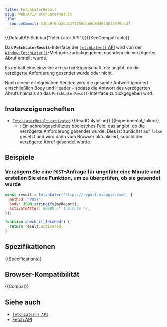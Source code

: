 ```yaml
---
title: FetchLaterResult
slug: Web/API/FetchLaterResult
l10n:
  sourceCommit: 31ba9f6da2dd1175250ece8d8d467d523e79b447
---
```


{{DefaultAPISidebar("fetchLater API")}}{{SeeCompatTable}}

Das **`FetchLaterResult`**-Interface der [`fetchLater()` API](/de/docs/Web/API/fetchLater_API) wird von der [`Window.FetchLater()`](/de/docs/Web/API/Window/fetchLater)-Methode zurückgegeben, nachdem ein verzögerter Abruf erstellt wurde.

Es enthält eine einzelne `activated`-Eigenschaft, die angibt, ob die verzögerte Anforderung gesendet wurde oder nicht.

Nach einem erfolgreichen Senden wird die gesamte Antwort ignoriert – einschließlich Body und Header – sodass die Antwort des verzögerten Abrufs niemals an das `FetchLaterResult`-Interface zurückgegeben wird.

## Instanzeigenschaften

- [`FetchLaterResult.activated`](/de/docs/Web/API/FetchLaterResult/activated) {{ReadOnlyInline}} {{Experimental_Inline}}
  - : Ein schreibgeschütztes boolesches Feld, das angibt, ob die verzögerte Anforderung gesendet wurde. Dies ist zunächst auf `false` gesetzt und wird dann vom Browser aktualisiert, sobald der verzögerte Abruf gesendet wurde.

## Beispiele

### Verzögern Sie eine `POST`-Anfrage für ungefähr eine Minute und erstellen Sie eine Funktion, um zu überprüfen, ob sie gesendet wurde

```js
const result = fetchLater("https://report.example.com", {
  method: "POST",
  body: JSON.stringify(myReport),
  activateAfter: 60000 /* 1 minute */,
});

function check_if_fetched() {
  return result.activated;
}
```

## Spezifikationen

{{Specifications}}

## Browser-Kompatibilität

{{Compat}}

## Siehe auch

- [`fetchLater() API`](/de/docs/Web/API/fetchLater_API)
- [Fetch API](/de/docs/Web/API/Fetch_API)

